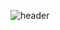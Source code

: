 ![header](https://capsule-render.vercel.app/api?type=waving&color=auto&height=200&section=header&text=Welcome%20to%20my%20Github👋&fontSize=50)
<!--
**Sminho/Sminho** is a ✨ _special_ ✨ repository because its `README.md` (this file) appears on your GitHub profile.

Here are some ideas to get you started:

- 🔭 I’m currently working on ...
- 🌱 I’m currently learning ...
- 👯 I’m looking to collaborate on ...
- 🤔 I’m looking for help with ...
- 💬 Ask me about ...
- 📫 How to reach me: ...
- 😄 Pronouns: ...
- ⚡ Fun fact: ...
-->
